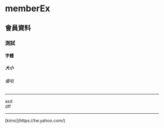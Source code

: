 # memberEx
## 會員資料
### 測試
#### 字體
##### 大小
###### 優哈
<hr>
asd<br>
dff
<hr>
[kimo](https://tw.yahoo.com/)
